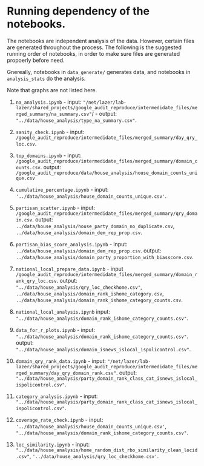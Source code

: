 # Running dependency of the notebooks.

The notebooks are independent analysis of the data. However, certain files are generated throughout the process. The following is the suggested running order of notebooks, in order to make sure files are generated propoerly before need.

Gnereally, notebooks in `data_generate/` generates data, and notebooks in `analysis_stats` do the analysis. 

Note that graphs are not listed here. 

1. `na_analysis.ipynb` - input: `"/net/lazer/lab-lazer/shared_projects/google_audit_reproduce/intermedidate_files/merged_summary/na_summary.csv"`/ - output: `"../data/house_analysis/type_na_summary.csv"`.

1. `sanity_check.ipynb` - input: `/google_audit_reproduce/intermedidate_files/merged_summary/day_qry_loc.csv`.
   
2.  `top_domains.ipynb` - input: `/google_audit_reproduce/intermedidate_files/merged_summary/domain_counts.csv`. output: `/google_audit_reproduce/data/house_analysis/house_domain_counts_unique.csv`
   
3. `cumulative_percentage.ipynb` - input: `'../data/house_analysis/house_domain_counts_unique.csv'`.

4. `partisan_scatter.ipynb` - input: `/google_audit_reproduce/intermedidate_files/merged_summary/qry_domain.csv`. output: `../data/house_analysis/house_party_domain_no_duplicate.csv`, `../data/house_analysis/domain_dem_rep_prop.csv`.

5. `partisan_bias_score_analysis.ipynb` - input: `../data/house_analysis/domain_dem_rep_prop.csv`. output: `../data/house_analysis/domain_party_proportion_with_biasscore.csv`.

6. `national_local_prepare_data.ipynb` - input `/google_audit_reproduce/intermedidate_files/merged_summary/domain_rank_qry_loc.csv`. output: `"../data/house_analysis/qry_loc_checkhome.csv"`, `../data/house_analysis/domain_rank_ishome_category.csv`, `../data/house_analysis/domain_rank_ishome_category_counts.csv`.

7. `national_local_analysis.ipynb` input: `"../data/house_analysis/domain_rank_ishome_category_counts.csv"`.  

8. `data_for_r_plots.ipynb` - input: `"../data/house_analysis/domain_rank_ishome_category_counts.csv"`. output: `"../data/house_analysis/domain_isnews_islocal_ispolicontrol.csv"`.

9. `domain_qry_rank_data.ipynb` - input: `"/net/lazer/lab-lazer/shared_projects/google_audit_reproduce/intermedidate_files/merged_summary/day_qry_domain_rank.csv"`. output: `"../data/house_analysis/party_domain_rank_class_cat_isnews_islocal_ispolicontrol.csv"`.

10. `category_analysis.ipynb` - input: `"../data/house_analysis/party_domain_rank_class_cat_isnews_islocal_ispolicontrol.csv"`.

10. `coverage_rate_check.ipynb` - input: `'../data/house_analysis/house_domain_counts_unique.csv'`, `"../data/house_analysis/domain_rank_ishome_category_counts.csv"`.

11. `loc_similarity.ipynb` - input: `"../data/house_analysis/home_random_dist_rbo_similarity_clean_locid.csv"`, `'../data/house_analysis/qry_loc_checkhome.csv'`.
